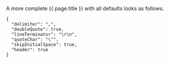 A more complete {{ page.title }} with all defaults looks as follows.

```
{
  "delimiter": ",",
  "doubleQuote": true,
  "lineTerminator": "\r\n",
  "quoteChar": "\"",
  "skipInitialSpace": true,
  "header": true
}
```
